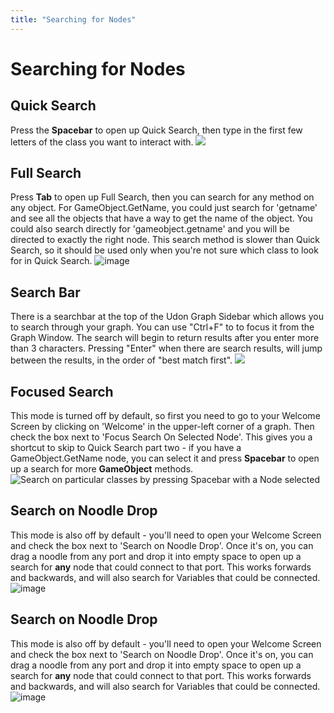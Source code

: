 ```yaml
---
title: "Searching for Nodes"
---
```


# Searching for Nodes

## Quick Search

Press the **Spacebar** to open up Quick Search, then type in the first few letters of the class you want to interact with.
![](/creators.vrchat.com/images/worlds/searching-for-nodes-b2c9ea7-gameobject-search.png)

## Full Search

Press **Tab** to open up Full Search, then you can search for any method on any object. For GameObject.GetName, you could just search for 'getname' and see all the objects that have a way to get the name of the object. You could also search directly for 'gameobject.getname' and you will be directed to exactly the right node. This search method is slower than Quick Search, so it should be used only when you're not sure which class to look for in Quick Search.
![image](/creators.vrchat.com/images/worlds/searching-for-nodes-0f8fb2b-fullsearch.png)
## Search Bar

There is a searchbar at the top of the Udon Graph Sidebar which allows you to search through your graph. 
You can use "Ctrl+F" to to focus it from the Graph Window.
The search will begin to return results after you enter more than 3 characters.
Pressing "Enter" when there are search results, will jump between the results, in the order of "best match first".
![](/creators.vrchat.com/images/worlds/searching-for-nodes-4647159-search.png)

## Focused Search

This mode is turned off by default, so first you need to go to your Welcome Screen by clicking on 'Welcome' in the upper-left corner of a graph. Then check the box next to 'Focus Search On Selected Node'. This gives you a shortcut to skip to Quick Search part two - if you have a GameObject.GetName node, you can select it and press **Spacebar** to open up a search for more **GameObject** methods.
![Search on particular classes by pressing **Spacebar** with a Node selected](/creators.vrchat.com/images/worlds/searching-for-nodes-3ef349a-focused-search.png)
## Search on Noodle Drop

This mode is also off by default - you'll need to open your Welcome Screen and check the box next to 'Search on Noodle Drop'. Once it's on, you can drag a noodle from any port and drop it into empty space to open up a search for **any** node that could connect to that port. This works forwards and backwards, and will also search for Variables that could be connected.
![image](/creators.vrchat.com/images/worlds/searching-for-nodes-8656333-portsearch.gif)
## Search on Noodle Drop

This mode is also off by default - you'll need to open your Welcome Screen and check the box next to 'Search on Noodle Drop'. Once it's on, you can drag a noodle from any port and drop it into empty space to open up a search for **any** node that could connect to that port. This works forwards and backwards, and will also search for Variables that could be connected.
![image](/creators.vrchat.com/images/worlds/searching-for-nodes-8656333-portsearch.gif)